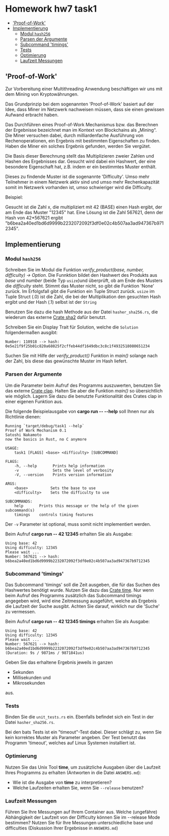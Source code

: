 # Homework hw7 task1

- ['Proof-of-Work'](#proof-of-work)
- [Implementierung](#implementierung)
    - [Modul `hash256`](#modul-hash256)
    - [Parsen der Argumente](#parsen-der-argumente)
    - [Subcommand 'timings'](#subcommand-timings)
    - [Tests](#tests)
    - [Optimierung](#optimierung)
    - [Laufzeit Messungen](#laufzeit-messungen)

## 'Proof-of-Work'
Zur Vorbereitung einer Multithreading Anwendung beschäftigen wir uns mit dem Mining von Kryptowährungen.

Das Grundprinzip bei dem sogenannten 'Proof-of-Work' basiert auf der Idee, dass Miner im Netzwerk nachweisen müssen, dass sie einen gewissen Aufwand erbracht haben.

Das Durchführen eines Proof-of-Work Mechanismus bzw. das Berechnen der Ergebnisse bezeichnet man im Kontext von Blockchains als „Mining“. Die Miner versuchen dabei, durch milliardenfache Ausführung von Rechenoperationen, ein Ergebnis mit bestimmten Eigenschaften zu finden. Haben die Miner ein solches Ergebnis gefunden, werden Sie vergütet.

Die Basis dieser Berechnung stellt das Multiplizieren zweier Zahlen und Hashen des Ergebnisses dar. Gesucht wird dabei ein Hashwert, der eine besondere Eigenschaft hat, z.B. indem er ein bestimmtes Muster enthält.

Dieses zu findende Muster ist die sogenannte 'Difficulty'. Umso mehr Teilnehmer in einem Netzwerk aktiv sind und umso mehr Rechenkapazität somit im Netzwerk vorhanden ist, umso schwieriger wird die Difficulty.

Beispiel:

Gesucht ist die Zahl x, die multipliziert mit 42 (BASE) einen Hash ergibt, der am Ende das Muster "12345" hat. Eine Lösung ist die Zahl 567621, denn der Hash von 42*567621 ergibt "b6bea2a40ed1bd6d9999b2232072092f3df0e02c4b507aa3ad947367b9712345".

## Implementierung

### Modul `hash256`

Schreiben Sie im Modul die Funktion *verify_product(base, number, difficulty) -> Option<Solution>*. Die Funnktion bildet den Hashwert des Produkts aus *base* und *number* (beide Typ `usize`)und überprüft, ob am Ende des Musters die *difficulty* steht. Stimmt das Muster nicht, so gibt die Funktion 'None' zurück. Im Erfolgsfall gibt die Funktion ein Tuple Struct zurück. `usize` im Tuple Struct (.0) ist die Zahl, die bei der Multiplikation den gesuchten Hash ergibt und der Hash (.1) selbst ist der `String`

Benutzen Sie dazu die hash Methode aus der Datei `hasher_sha256.rs`, die wiederum das externe [Crate sha2][] dafür benutzt.

Schreiben Sie ein Display Trait für Solution, welche die `Solution` folgendermaßen ausgibt:

```text
Number: 110918 --> hash: 0e5e21f9f25b01c820a68025f2cffeb44df1649dbc3c8c1f4932518080651234
```

Suchen Sie mit Hilfe der *verify_product()* Funktion in *main()* solange nach der Zahl, bis diese das gewünschte Muster im Hash liefert.

### Parsen der Argumente

Um die Parameter beim Aufruf des Programms auszuwerten, benutzen Sie das externe [Crate clap][]. Halten Sie aber die Funktion *main()* so übersichtlich wie möglich. Lagern Sie dazu die benutzte Funktionalität des Crates clap in einer eigenen Funktion aus.

Die folgende Beispielausgabe von **cargo run -- --help** soll Ihnen nur als Richtlinie dienen:

```text
Running `target/debug/task1 --help`
Proof of Work Mechanism 0.1
Satoshi Nakamoto
now the basics in Rust, no C anymore

USAGE:
    task1 [FLAGS] <base> <difficulty> [SUBCOMMAND]

FLAGS:
    -h, --help       Prints help information
    -v               Sets the level of verbosity
    -V, --version    Prints version information

ARGS:
    <base>          Sets the base to use
    <difficulty>    Sets the difficulty to use

SUBCOMMANDS:
    help       Prints this message or the help of the given subcommand(s)
    timings    controls timing features
```

Der `-v` Parameter ist optional, muss somit nicht implementiert werden.

Beim Aufruf **cargo run -- 42 12345** erhalten Sie als Ausgabe:

```text
Using base: 42
Using difficulty: 12345
Please wait ...
Number: 567621 --> hash: b6bea2a40ed1bd6d9999b2232072092f3df0e02c4b507aa3ad947367b9712345

```

### Subcommand 'timings'

Das Subcommand 'timings' soll die Zeit ausgeben, die für das Suchen des Hashwertes benötigt wurde. Nutzen Sie dazu das [Crate time][]. Nur wenn beim Aufruf des Programms zusätzlich das Subcommand timings angegeben wird, wird eine Zeitmessung ausgeführt, welche als Ergebnis die Laufzeit der Suche ausgibt. Achten Sie darauf, wirklich nur die 'Suche' zu vermessen.

Beim Aufruf **cargo run -- 42 12345 timings** erhalten Sie als Ausgabe:

```text
Using base: 42
Using difficulty: 12345
Please wait ...
Number: 567621 --> hash: b6bea2a40ed1bd6d9999b2232072092f3df0e02c4b507aa3ad947367b9712345
(Duration: 9s / 9871ms / 9871841us)
```

Geben Sie das erhaltene Ergebnis jeweils in ganzen

- Sekunden
- Millisekunden und
- Mikrosekunden

aus.

### Tests

Binden Sie die `unit_tests.rs` ein. Ebenfalls befindet sich ein Test in der Datei `hasher_sha256.rs`. 

Bei den bats Tests ist ein "timeout"-Test dabei. Dieser schlägt zu, wenn Sie kein korrektes Muster als Parameter angeben. Der Test benutzt das Programm 'timeout', welches auf Linux Systemen installiert ist.

### Optimierung

Nutzen Sie das Unix Tool **time**, um zusätzliche Ausgaben über die Laufzeit Ihres Programms zu erhalten (Antworten in die Datei `ANSWERS.md`):

- Wie ist die Ausgabe von **time** zu interpretieren?
- Welche Laufzeiten erhalten Sie, wenn Sie `--release` benutzen?

### Laufzeit Messungen

Führen Sie Ihre Messungen auf Ihrem Container aus. Welche (ungefähre) Abhängigkeit der Laufzeit von der Difficulty können Sie im --release Mode bestimmen? Nutzen Sie für Ihre Messungen unterschiedliche base und difficulties (Diskussion Ihrer Ergebnisse in `ANSWERS.md`)

[Crate clap]: https://docs.rs/clap/
[Crate sha2]: https://docs.rs/sha2/
[Crate time]: https://docs.rs/time/
